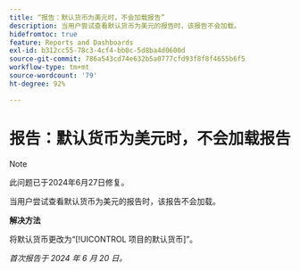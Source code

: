 ```yaml
---
title: “报告：默认货币为美元时，不会加载报告”
description: 当用户尝试查看默认货币为美元的报告时，该报告不会加载。
hidefromtoc: true
feature: Reports and Dashboards
exl-id: b312cc55-78c3-4cf4-bb0c-5d8ba4d0600d
source-git-commit: 786a543cd74e632b5a0777cfd93f8f8f4655b6f5
workflow-type: tm+mt
source-wordcount: '79'
ht-degree: 92%

---
```


# 报告：默认货币为美元时，不会加载报告

>[!NOTE]
>
>此问题已于2024年6月27日修复。

当用户尝试查看默认货币为美元的报告时，该报告不会加载。

**解决方法**

将默认货币更改为“[!UICONTROL 项目的默认货币]”。

_首次报告于 2024 年 6 月 20 日。_
